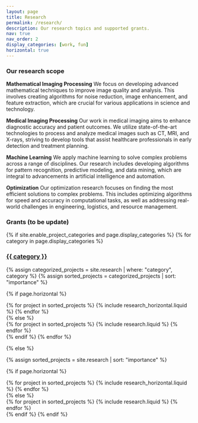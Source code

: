 ```yaml
---
layout: page
title: Research
permalink: /research/
description: Our research topics and supported grants.
nav: true
nav_order: 2
display_categories: [work, fun]
horizontal: true
---
```



<h3 class="section-title">Our research scope</h3>

**Mathematical Imaging Processing**
We focus on developing advanced mathematical techniques to improve image quality and analysis. This involves creating algorithms for noise reduction, image enhancement, and feature extraction, which are crucial for various applications in science and technology.

**Medical Imaging Processing**
Our work in medical imaging aims to enhance diagnostic accuracy and patient outcomes. We utilize state-of-the-art technologies to process and analyze medical images such as CT, MRI, and X-rays, striving to develop tools that assist healthcare professionals in early detection and treatment planning.

**Machine Learning**
We apply machine learning to solve complex problems across a range of disciplines. Our research includes developing algorithms for pattern recognition, predictive modeling, and data mining, which are integral to advancements in artificial intelligence and automation.

**Optimization**
Our optimization research focuses on finding the most efficient solutions to complex problems. This includes optimizing algorithms for speed and accuracy in computational tasks, as well as addressing real-world challenges in engineering, logistics, and resource management.


<h3 class="section-title">Grants (to be update)</h3>


<!-- pages/research.md -->
<div class="project">
{% if site.enable_project_categories and page.display_categories %}
  <!-- Display categorized projects -->
  {% for category in page.display_categories %}
  <a id="{{ category }}" href=".#{{ category }}">
    <h3 class="category">{{ category }}</h3>
  </a>

  {% assign categorized_projects = site.research | where: "category", category %}
  {% assign sorted_projects = categorized_projects | sort: "importance" %}

  <!-- Generate cards for each project -->
  {% if page.horizontal %}
  <div class="container">
    <div class="row row-cols-1 row-cols-md-2">
    {% for project in sorted_projects %}
      {% include research_horizontal.liquid %}
    {% endfor %}
    </div>
  </div>
  {% else %}
  <div class="row row-cols-1 row-cols-md-3">
    {% for project in sorted_projects %}
      {% include research.liquid %}
    {% endfor %}
  </div>
  {% endif %}
  {% endfor %}

{% else %}

<!-- Display projects without categories -->

{% assign sorted_projects = site.research | sort: "importance" %}

  <!-- Generate cards for each project -->

{% if page.horizontal %}
  <div class="container">
    <div class="row row-cols-1 row-cols-md-2">
    {% for project in sorted_projects %}
      {% include research_horizontal.liquid %}
    {% endfor %}
    </div>
  </div>
  {% else %}
  <div class="row row-cols-1 row-cols-md-3">
    {% for project in sorted_projects %}
      {% include research.liquid %}
    {% endfor %}
  </div>
  {% endif %}
{% endif %}
</div>

